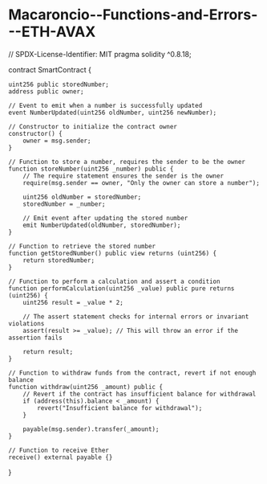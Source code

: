 # Macaroncio--Functions-and-Errors---ETH-AVAX

// SPDX-License-Identifier: MIT
pragma solidity ^0.8.18;

contract SmartContract {

    uint256 public storedNumber;
    address public owner;

    // Event to emit when a number is successfully updated
    event NumberUpdated(uint256 oldNumber, uint256 newNumber);

    // Constructor to initialize the contract owner
    constructor() {
        owner = msg.sender;
    }

    // Function to store a number, requires the sender to be the owner
    function storeNumber(uint256 _number) public {
        // The require statement ensures the sender is the owner
        require(msg.sender == owner, "Only the owner can store a number");

        uint256 oldNumber = storedNumber;
        storedNumber = _number;

        // Emit event after updating the stored number
        emit NumberUpdated(oldNumber, storedNumber);
    }

    // Function to retrieve the stored number
    function getStoredNumber() public view returns (uint256) {
        return storedNumber;
    }

    // Function to perform a calculation and assert a condition
    function performCalculation(uint256 _value) public pure returns (uint256) {
        uint256 result = _value * 2;

        // The assert statement checks for internal errors or invariant violations
        assert(result >= _value); // This will throw an error if the assertion fails

        return result;
    }

    // Function to withdraw funds from the contract, revert if not enough balance
    function withdraw(uint256 _amount) public {
        // Revert if the contract has insufficient balance for withdrawal
        if (address(this).balance < _amount) {
            revert("Insufficient balance for withdrawal");
        }

        payable(msg.sender).transfer(_amount);
    }

    // Function to receive Ether
    receive() external payable {}
}

